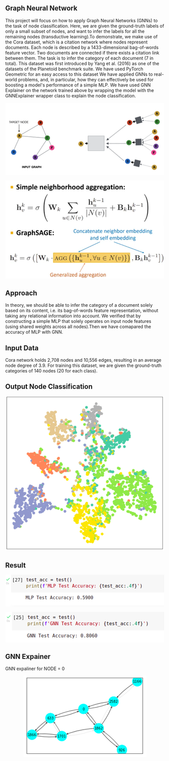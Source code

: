 ## Graph Neural Network
This project will focus on how to apply Graph Neural Networks (GNNs) to the task of node classification. Here, we are given the ground-truth labels of only a small subset of nodes, and want to infer the labels for all the remaining nodes (transductive learning).To demonstrate, we make use of the Cora dataset, which is a citation network where nodes represent documents. Each node is described by a 1433-dimensional bag-of-words feature vector. Two documents are connected if there exists a citation link between them. The task is to infer the category of each document (7 in total).
This dataset was first introduced by Yang et al. (2016) as one of the datasets of the Planetoid benchmark suite. We have used PyTorch Geometric for an easy access to this dataset
We have applied GNNs to real-world problems, and, in particular, how they can effectively be used for boosting a model's performance of a simple MLP.
We have used GNN Explainer on the network trained above by wrapping the model with the GNNExplainer wrapper class to explain the node classification.

<p align="center">
   <img src="img/aggregate_neighbors.png">
</p>


<p align="center">
   <img src="img/GraphSAGE-1.webp">
</p>


## Approach

In theory, we should be able to infer the category of a document solely based on its content, i.e. its bag-of-words feature representation, without taking any relational information into account.
We verified that by constructing a simple MLP that solely operates on input node features (using shared weights across all nodes).Then we have comapared the accuracy of MLP with GNN.

## Input Data
Cora network holds 2,708 nodes and 10,556 edges, resulting in an average node degree of 3.9. For training this dataset, we are given the ground-truth categories of 140 nodes (20 for each class). 


## Output Node Classification

<p align="center">
   <img src="img/after.png">
</p>

## Result

<p align="center">
   <img src="img/mlp_Result.png">
</p>

<p align="center">
   <img src="img/gnn_result.png">
</p>


## GNN Expainer

GNN expaliner for NODE = 0

<p align="center">
   <img src="img/node_explainer.png">
</p>
